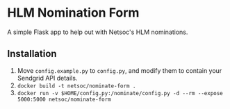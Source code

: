 # HLM Nomination Form

A simple Flask app to help out with Netsoc's HLM nominations.

## Installation

1. Move `config.example.py` to `config.py`, and modify them to contain your Sendgrid API details.
2. `docker build -t netsoc/nominate-form .`
3. `docker run -v $HOME/config.py:/nominate/config.py -d --rm --expose 5000:5000 netsoc/nominate-form`
